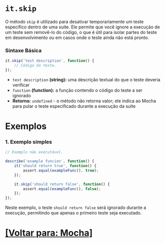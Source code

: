 # `it.skip`

O método `skip` é utilizado para desativar temporariamente um teste específico dentro de uma suite. Ele permite que você ignore a execução de um teste sem removê-lo do código, o que é útil para isolar partes do teste em desenvolvimento ou em casos onde o teste ainda não está pronto.

### Sintaxe Básica

```JavaScript
it.skip('test description', function() {
    // Código do teste.
});
```

- `test description` **(string):** uma descrição textual do que o teste deveria verificar
- `function` **(function):** a função contendo o código do teste a ser ignorado
- **Retorno:** `undefined` - o método não retorna valor; ele indica ao Mocha para pular o teste especificado durante a execução da suíte

# Exemplos

### 1. Exemplo simples

```JavaScript
// Exemplo não executável.

describe('example funcion', function() {
    it('should return true', function() {
        assert.equal(exampleFunc(), true);
    });

    it.skip('should return false', function() {
        assert.equal(exampleFunc(), false);
    });
});
```

Neste exemplo, o teste `should return false` será ignorado durante a execução, permitindo que apenas o primeiro teste seja executado.

# [[Voltar para: Mocha]](./1-mocha.md)